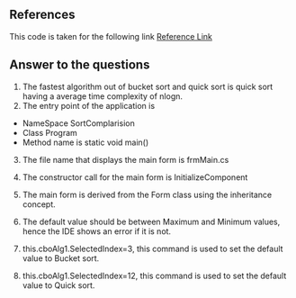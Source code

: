 ## References

This code is taken for the following link [Reference Link](https://www.codeproject.com/Articles/132757/Visualization-and-Comparison-of-sorting-algorithms)

## Answer to the  questions 

1. The fastest algorithm out of bucket sort and quick sort is quick sort having a average time complexity of nlogn.
2. The entry point of the application is 
- NameSpace SortComplarision
- Class Program
- Method name is static void main() 
3. The file name that displays the main form is frmMain.cs
4. The constructor call for the main form is InitializeComponent
5. The main form is derived from the Form class using the inheritance concept.

6. The default value should be between Maximum and Minimum values, hence the IDE shows an error if it is not.
7. this.cboAlg1.SelectedIndex=3, this command is used to set the default value to Bucket sort.
8. this.cboAlg1.SelectedIndex=12, this command is used to set the default value to Quick sort.
